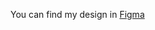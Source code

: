 <p>You can find my design in <a href="https://www.figma.com/design/5ZmcRkxn24SpE305Vx12pC/xpzone-project?node-id=359-835&t=JGeRVSD00winKe6v-1">Figma</a> 

